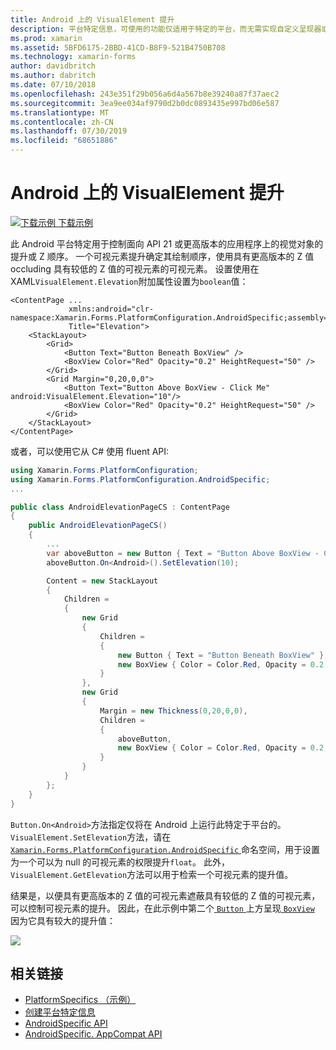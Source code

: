```yaml
---
title: Android 上的 VisualElement 提升
description: 平台特定信息，可使用的功能仅适用于特定的平台，而无需实现自定义呈现器或效果。 本文介绍如何使用 Android 平台特定的来控制 Visualelements> 对面向 API 21 或更高版本的应用程序的提升。
ms.prod: xamarin
ms.assetid: 5BFD6175-2BBD-41CD-B8F9-521B4750B708
ms.technology: xamarin-forms
author: davidbritch
ms.author: dabritch
ms.date: 07/10/2018
ms.openlocfilehash: 243e351f29b056a6d4a567b8e39240a87f37aec2
ms.sourcegitcommit: 3ea9ee034af9790d2b0dc0893435e997bd06e587
ms.translationtype: MT
ms.contentlocale: zh-CN
ms.lasthandoff: 07/30/2019
ms.locfileid: "68651886"
---
```

# <a name="visualelement-elevation-on-android"></a>Android 上的 VisualElement 提升

[![下载示例](~/media/shared/download.png) 下载示例](https://docs.microsoft.com/samples/xamarin/xamarin-forms-samples/userinterface-platformspecifics)

此 Android 平台特定用于控制面向 API 21 或更高版本的应用程序上的视觉对象的提升或 Z 顺序。 一个可视元素提升确定其绘制顺序，使用具有更高版本的 Z 值 occluding 具有较低的 Z 值的可视元素的可视元素。 设置使用在 XAML`VisualElement.Elevation`附加属性设置为`boolean`值：

```xaml
<ContentPage ...
             xmlns:android="clr-namespace:Xamarin.Forms.PlatformConfiguration.AndroidSpecific;assembly=Xamarin.Forms.Core"
             Title="Elevation">
    <StackLayout>
        <Grid>
            <Button Text="Button Beneath BoxView" />
            <BoxView Color="Red" Opacity="0.2" HeightRequest="50" />
        </Grid>        
        <Grid Margin="0,20,0,0">
            <Button Text="Button Above BoxView - Click Me" android:VisualElement.Elevation="10"/>
            <BoxView Color="Red" Opacity="0.2" HeightRequest="50" />
        </Grid>
    </StackLayout>
</ContentPage>
```

或者，可以使用它从 C# 使用 fluent API:

```csharp
using Xamarin.Forms.PlatformConfiguration;
using Xamarin.Forms.PlatformConfiguration.AndroidSpecific;
...

public class AndroidElevationPageCS : ContentPage
{
    public AndroidElevationPageCS()
    {
        ...
        var aboveButton = new Button { Text = "Button Above BoxView - Click Me" };
        aboveButton.On<Android>().SetElevation(10);

        Content = new StackLayout
        {
            Children =
            {
                new Grid
                {
                    Children =
                    {
                        new Button { Text = "Button Beneath BoxView" },
                        new BoxView { Color = Color.Red, Opacity = 0.2, HeightRequest = 50 }
                    }
                },
                new Grid
                {
                    Margin = new Thickness(0,20,0,0),
                    Children =
                    {
                        aboveButton,
                        new BoxView { Color = Color.Red, Opacity = 0.2, HeightRequest = 50 }
                    }
                }
            }
        };
    }
}
```

`Button.On<Android>`方法指定仅将在 Android 上运行此特定于平台的。 `VisualElement.SetElevation`方法，请在[ `Xamarin.Forms.PlatformConfiguration.AndroidSpecific` ](xref:Xamarin.Forms.PlatformConfiguration.AndroidSpecific)命名空间，用于设置为一个可以为 null 的可视元素的权限提升`float`。 此外，`VisualElement.GetElevation`方法可以用于检索一个可视元素的提升值。

结果是，以便具有更高版本的 Z 值的可视元素遮蔽具有较低的 Z 值的可视元素，可以控制可视元素的提升。 因此，在此示例中第二个[ `Button` ](xref:Xamarin.Forms.Button)上方呈现[ `BoxView` ](xref:Xamarin.Forms.BoxView)因为它具有较大的提升值：

![](visualelement-elevation-images/elevation.png)

## <a name="related-links"></a>相关链接

- [PlatformSpecifics （示例）](https://docs.microsoft.com/samples/xamarin/xamarin-forms-samples/userinterface-platformspecifics)
- [创建平台特定信息](~/xamarin-forms/platform/platform-specifics/index.md#creating-platform-specifics)
- [AndroidSpecific API](xref:Xamarin.Forms.PlatformConfiguration.AndroidSpecific)
- [AndroidSpecific. AppCompat API](xref:Xamarin.Forms.PlatformConfiguration.AndroidSpecific.AppCompat)
